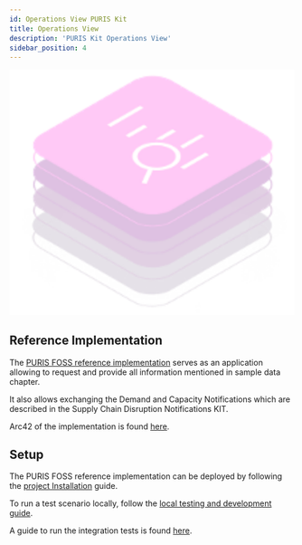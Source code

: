 ```yaml
---
id: Operations View PURIS Kit
title: Operations View
description: 'PURIS Kit Operations View'
sidebar_position: 4
---
```


![PURIS kit banner](/img/kit-icons/puris-kit-icon.svg)

## Reference Implementation

The [PURIS FOSS reference implementation](https://github.com/eclipse-tractusx/puris/tree/main/docs) serves as an application allowing to request and provide all information mentioned in sample data chapter.

It also allows exchanging the Demand and Capacity Notifications which are described in the Supply Chain Disruption Notifications KIT.

Arc42 of the implementation is found [here](https://github.com/eclipse-tractusx/puris/blob/main/docs/architecture/Index.md).

## Setup

The PURIS FOSS reference implementation can be deployed by following the [project Installation](https://github.com/eclipse-tractusx/puris/blob/29a20f9ea38e1eb54a9d9c938b94b57dfc898c32/INSTALL.md) guide.

To run a test scenario locally, follow the [local testing and development guide](https://github.com/eclipse-tractusx/puris/blob/29a20f9ea38e1eb54a9d9c938b94b57dfc898c32/local/INSTALL.md).

A guide to run the integration tests is found [here](https://github.com/eclipse-tractusx/puris/blob/29a20f9ea38e1eb54a9d9c938b94b57dfc898c32/local/postman/README.md).
